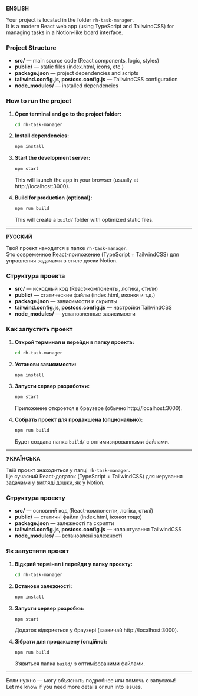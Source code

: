 **ENGLISH**

Your project is located in the folder `rh-task-manager`.  
It is a modern React web app (using TypeScript and TailwindCSS) for managing tasks in a Notion-like board interface.

### Project Structure
- **src/** — main source code (React components, logic, styles)
- **public/** — static files (index.html, icons, etc.)
- **package.json** — project dependencies and scripts
- **tailwind.config.js, postcss.config.js** — TailwindCSS configuration
- **node_modules/** — installed dependencies

### How to run the project

1. **Open terminal and go to the project folder:**
   ```sh
   cd rh-task-manager
   ```

2. **Install dependencies:**
   ```sh
   npm install
   ```

3. **Start the development server:**
   ```sh
   npm start
   ```
   This will launch the app in your browser (usually at http://localhost:3000).

4. **Build for production (optional):**
   ```sh
   npm run build
   ```
   This will create a `build/` folder with optimized static files.

---

**РУССКИЙ**

Твой проект находится в папке `rh-task-manager`.  
Это современное React-приложение (TypeScript + TailwindCSS) для управления задачами в стиле доски Notion.

### Структура проекта
- **src/** — исходный код (React-компоненты, логика, стили)
- **public/** — статические файлы (index.html, иконки и т.д.)
- **package.json** — зависимости и скрипты
- **tailwind.config.js, postcss.config.js** — настройки TailwindCSS
- **node_modules/** — установленные зависимости

### Как запустить проект

1. **Открой терминал и перейди в папку проекта:**
   ```sh
   cd rh-task-manager
   ```

2. **Установи зависимости:**
   ```sh
   npm install
   ```

3. **Запусти сервер разработки:**
   ```sh
   npm start
   ```
   Приложение откроется в браузере (обычно http://localhost:3000).

4. **Собрать проект для продакшена (опционально):**
   ```sh
   npm run build
   ```
   Будет создана папка `build/` с оптимизированными файлами.

---

**УКРАЇНСЬКА**

Твій проєкт знаходиться у папці `rh-task-manager`.  
Це сучасний React-додаток (TypeScript + TailwindCSS) для керування задачами у вигляді дошки, як у Notion.

### Структура проєкту
- **src/** — основний код (React-компоненти, логіка, стилі)
- **public/** — статичні файли (index.html, іконки тощо)
- **package.json** — залежності та скрипти
- **tailwind.config.js, postcss.config.js** — налаштування TailwindCSS
- **node_modules/** — встановлені залежності

### Як запустити проєкт

1. **Відкрий термінал і перейди у папку проєкту:**
   ```sh
   cd rh-task-manager
   ```

2. **Встанови залежності:**
   ```sh
   npm install
   ```

3. **Запусти сервер розробки:**
   ```sh
   npm start
   ```
   Додаток відкриється у браузері (зазвичай http://localhost:3000).

4. **Зібрати для продакшену (опційно):**
   ```sh
   npm run build
   ```
   З’явиться папка `build/` з оптимізованими файлами.

---

Если нужно — могу объяснить подробнее или помочь с запуском!  
Let me know if you need more details or run into issues.